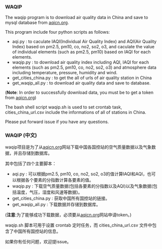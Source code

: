 ### WAQIP 

The waqip program is to download air quality data in China and save to mysql database from [aqicn.org](http://aqicn.org). 



This program include four python scripts as follows:

* aqi.py  :  to caculate IAQI(Individual Air Quality Index) and AQI(Air Quality Index) based on pm2.5, pm10, co, no2, so2, o3, and caculate the value of individual elements (such as pm2.5, pm10) based on IAQI for each elements.
* waqip.py : to download air quality index including AQI, IAQI for each elements (such as pm2.5, pm10, co, no2, so2, o3) and atmosphere data including temperature, pressure, humidity and wind.
* get_cities_china.py : to get the all of urls of air quality station in China
* get_waqip_all.py : to download air quality data and save to database. 

(**Note**: In order to successfully download data, you must be to get a token from [aqicn.org](http://aqicn.org))


The bash shell script waqip.sh is used to set crontab task, cities_china_url.csv include the informations of all of stations in China. 



Please put forward issue if you have any questions.


### WAQIP (中文)

waqip项目是为了从[aqicn.org](http://aqicn.org)网站下载中国各国控站的空气质量数据以及气象数据，并且存储到数据库。



其中包括了四个主要脚本：

* aqi.py : 可以根据pm2.5, pm10, co, no2, so2, o3的值计算IAQI和AQI，也可以根据各个要素的分指数计算各要素的值。
* waqip.py : 下载空气质量数据(包括各要素的分指数以及AQI)以及气象数据(包括温度，气压，湿度和风速等数据)。
* get_cities_china.py : 获取中国所有国控站的链接。
* get_waqip_all.py : 下载数据并存储到数据库。

(**注意**:为了能够成功下载数据，必须要从[aqicn.org](http://aqicn.org)网站申请token。)



waqip.sh 脚本可用于设置 crontab 定时任务，而 cities_china_url.csv 文件中包含了中国所有国控站的信息。



如果你有任何问题，欢迎提issue。

